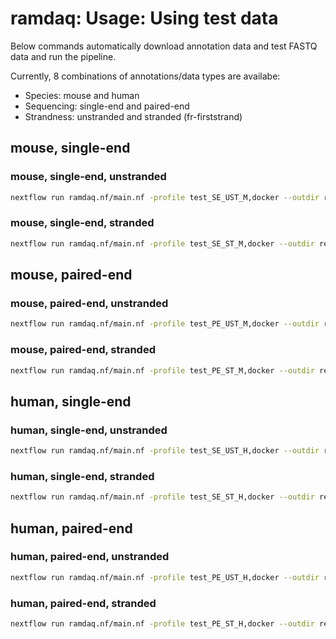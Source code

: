 # ramdaq: Usage: Using test data

Below commands automatically download annotation data and test FASTQ data and run the pipeline.


Currently, 8 combinations of annotations/data types are availabe:

- Species: mouse and human
- Sequencing: single-end and paired-end
- Strandness: unstranded and stranded (fr-firststrand)

## mouse, single-end

### mouse, single-end, unstranded

```bash
nextflow run ramdaq.nf/main.nf -profile test_SE_UST_M,docker --outdir results_DLtest_SE_UST_M
```

### mouse, single-end, stranded

```bash
nextflow run ramdaq.nf/main.nf -profile test_SE_ST_M,docker --outdir results_DLtest_SE_ST_M
```

## mouse, paired-end

### mouse, paired-end, unstranded

```bash
nextflow run ramdaq.nf/main.nf -profile test_PE_UST_M,docker --outdir results_DLtest_PE_UST_M
```

### mouse, paired-end, stranded

```bash
nextflow run ramdaq.nf/main.nf -profile test_PE_ST_M,docker --outdir results_DLtest_PE_ST_M
```

## human, single-end

### human, single-end, unstranded

```bash
nextflow run ramdaq.nf/main.nf -profile test_SE_UST_H,docker --outdir results_DLtest_SE_UST_H
```

### human, single-end, stranded

```bash
nextflow run ramdaq.nf/main.nf -profile test_SE_ST_H,docker --outdir results_DLtest_SE_ST_H
```

## human, paired-end

### human, paired-end, unstranded

```bash
nextflow run ramdaq.nf/main.nf -profile test_PE_UST_H,docker --outdir results_DLtest_PE_UST_H
```

### human, paired-end, stranded

```bash
nextflow run ramdaq.nf/main.nf -profile test_PE_ST_H,docker --outdir results_DLtest_PE_ST_H
```
